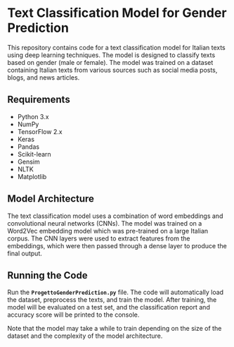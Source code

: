 # **Text Classification Model for Gender Prediction**

This repository contains code for a text classification model for Italian texts using deep learning techniques. The model is designed to classify texts based on gender (male or female). The model was trained on a dataset containing Italian texts from various sources such as social media posts, blogs, and news articles.

## **Requirements**

- Python 3.x
- NumPy
- TensorFlow 2.x
- Keras
- Pandas
- Scikit-learn
- Gensim
- NLTK
- Matplotlib


## **Model Architecture**

The text classification model uses a combination of word embeddings and convolutional neural networks (CNNs). The model was trained on a Word2Vec embedding model which was pre-trained on a large Italian corpus. The CNN layers were used to extract features from the embeddings, which were then passed through a dense layer to produce the final output.

## **Running the Code**

Run the **`ProgettoGenderPrediction.py`** file. The code will automatically load the dataset, preprocess the texts, and train the model. After training, the model will be evaluated on a test set, and the classification report and accuracy score will be printed to the console.

Note that the model may take a while to train depending on the size of the dataset and the complexity of the model architecture.
